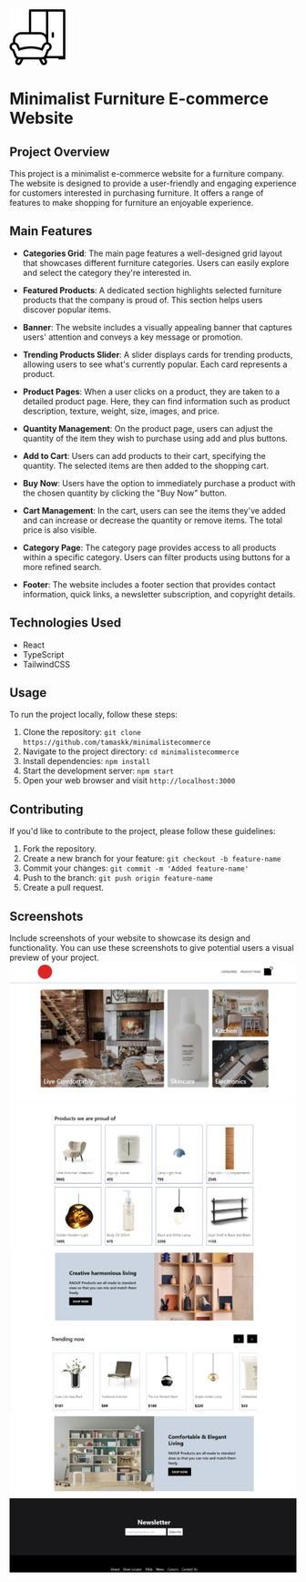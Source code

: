 ![Website Logo](/src/assets/screenshots_and_logo/icons8-furniture-100.png)

# Minimalist Furniture E-commerce Website

## Project Overview

This project is a minimalist e-commerce website for a furniture company. The website is designed to provide a user-friendly and engaging experience for customers interested in purchasing furniture. It offers a range of features to make shopping for furniture an enjoyable experience.

## Main Features

- **Categories Grid**: The main page features a well-designed grid layout that showcases different furniture categories. Users can easily explore and select the category they're interested in.

- **Featured Products**: A dedicated section highlights selected furniture products that the company is proud of. This section helps users discover popular items.

- **Banner**: The website includes a visually appealing banner that captures users' attention and conveys a key message or promotion.

- **Trending Products Slider**: A slider displays cards for trending products, allowing users to see what's currently popular. Each card represents a product.

- **Product Pages**: When a user clicks on a product, they are taken to a detailed product page. Here, they can find information such as product description, texture, weight, size, images, and price.

- **Quantity Management**: On the product page, users can adjust the quantity of the item they wish to purchase using add and plus buttons.

- **Add to Cart**: Users can add products to their cart, specifying the quantity. The selected items are then added to the shopping cart.

- **Buy Now**: Users have the option to immediately purchase a product with the chosen quantity by clicking the "Buy Now" button.

- **Cart Management**: In the cart, users can see the items they've added and can increase or decrease the quantity or remove items. The total price is also visible.

- **Category Page**: The category page provides access to all products within a specific category. Users can filter products using buttons for a more refined search.

- **Footer**: The website includes a footer section that provides contact information, quick links, a newsletter subscription, and copyright details.

## Technologies Used

- React
- TypeScript
- TailwindCSS

## Usage

To run the project locally, follow these steps:

1. Clone the repository: `git clone https://github.com/tamaskk/minimalistecommerce`
2. Navigate to the project directory: `cd minimalistecommerce`
3. Install dependencies: `npm install`
4. Start the development server: `npm start`
5. Open your web browser and visit `http://localhost:3000`

## Contributing

If you'd like to contribute to the project, please follow these guidelines:

1. Fork the repository.
2. Create a new branch for your feature: `git checkout -b feature-name`
3. Commit your changes: `git commit -m 'Added feature-name'`
4. Push to the branch: `git push origin feature-name`
5. Create a pull request.

## Screenshots

Include screenshots of your website to showcase its design and functionality. You can use these screenshots to give potential users a visual preview of your project.
![Screenshot 1](/src/assets/screenshots_and_logo/1.png)
![Screenshot 2](/src/assets/screenshots_and_logo/2.png)
![Screenshot 3](/src/assets/screenshots_and_logo/3.png)
![Screenshot 4](/src/assets/screenshots_and_logo/4.png)

